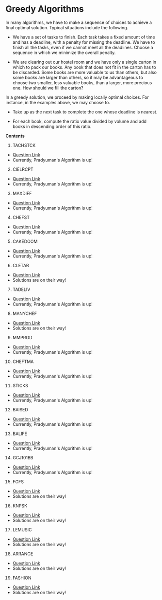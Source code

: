 # Greedy Algorithms

In many algorithms, we have to make a sequence of choices to achieve a final optimal solution. Typical situations include the following.

- We have a set of tasks to finish. Each task takes a fixed amount of time and has a deadline, with a penalty for missing the deadline. We have to finish all the tasks, even if we cannot meet all the deadlines. Choose a sequence in which we minimize the overall penalty.

- We are clearing out our hostel room and we have only a single carton in which to pack our books. Any book that does not fit in the carton has to be discarded. Some books are more valuable to us than others, but also some books are larger than others, so it may be advantageous to choose two smaller, less valuable books, than a larger, more precious one. How should we fill the carton?


In a greedy solution, we proceed by making locally optimal choices. For instance, in the examples above, we may choose to.

- Take up as the next task to complete the one whose deadline is nearest.

- For each book, compute the ratio value divided by volume and add books in descending order of this ratio.

**Contents**

1. TACHSTCK
- [Question Link](https://www.codechef.com/problems/TACHSTCK)
- Currently, Pradyuman's Algorithm is up!

2. CIELRCPT
- [Question Link](https://www.codechef.com/problems/CIELRCPT)
- Currently, Pradyuman's Algorithm is up!

3. MAXDIFF
- [Question Link](https://www.codechef.com/problems/MAXDIFF)
- Currently, Pradyuman's Algorithm is up!

4. CHEFST
- [Question Link](https://www.codechef.com/problems/CHEFST)
- Currently, Pradyuman's Algorithm is up!

5. CAKEDOOM
- [Question Link](https://www.codechef.com/problems/CAKEDOOM)
- Currently, Pradyuman's Algorithm is up!

6. CLETAB
- [Question Link](https://www.codechef.com/problems/CLETAB)
- Solutions are on their way!

7. TADELIV
- [Question Link](https://www.codechef.com/problems/TADELIVE)
- Currently, Pradyuman's Algorithm is up!

8. MANYCHEF
- [Question Link](https://www.codechef.com/problems/MANYCHEF)
- Solutions are on their way!

9. MMPROD
- [Question Link](https://www.codechef.com/problems/MMPROD)
- Currently, Pradyuman's Algorithm is up!

10. CHEFTMA
- [Question Link](https://www.codechef.com/problems/CHEFTMA)
- Currently, Pradyuman's Algorithm is up!

11. STICKS
- [Question Link](https://www.codechef.com/problems/STICKS)
- Currently, Pradyuman's Algorithm is up!

12. BAISED
- [Question Link](http://www.spoj.com/problems/BAISED/)
- Currently, Pradyuman's Algorithm is up!

13. BALIFE
- [Question Link](http://www.spoj.com/problems/BALIFE/)
- Currently, Pradyuman's Algorithm is up!

14. GCJ101BB
- [Question Link](http://www.spoj.com/problems/GCJ101BB/)
- Currently, Pradyuman's Algorithm is up!

15. FGFS
- [Question Link](https://www.codechef.com/problems/FGFS)
- Solutions are on their way!

16. KNPSK
- [Question Link](https://www.codechef.com/problems/KNPSK)
- Solutions are on their way!

17. LEMUSIC
- [Question Link](https://www.codechef.com/problems/LEMUSIC)
- Solutions are on their way!

18. ARRANGE
- [Question Link](http://www.spoj.com/problems/ARRANGE/)
- Solutions are on their way!

19. FASHION
- [Question Link](http://www.spoj.com/problems/FASHION/)
- Solutions are on their way!
